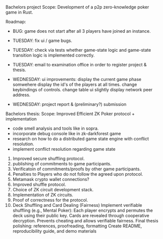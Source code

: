Bachelors project Scope: Development of a p2p zero-knowledge poker game in Rust.

Roadmap:
- BUG: game does not start after all 3 players have joined an instance.
- TUESDAY: fix ui / game bugs.
- TUESDAY: check via tests whether game-state logic and game-state transition logic is implemented correctly.
- TUESDAY: email to examination office in order to register project & thesis.
- WEDNESDAY: ui improvements:
    display the current game phase somwehere
    display the id's of the players at all times.
    change keybindings of controls.
    change table ui slightly
    display network peer address.

- WEDNESDAY: project report & (preliminary?) submission


Bachelors thesis: Scope: Improved Efficient ZK Poker protocol + implementation
- code smell analysis and tools like in sopra.
- incorporate debug console like in zk-darkforest game
- research on how to do a distributed game state engine with conflict resolution.
- implement conflict resolution regarding game state
1. Improved secure shuffling protocol.
2. publishing of commitments to game participants.
3. Verificatoin of commitments/proofs by other game participants.
4. Penalties to Players who do not follow the agreed upon protocol.
5. Metamask crypto wallet connections?
6. Improved shuffle protocol.
7. Choice of ZK circuit development stack.
8.  Implementation of ZK circuits.
9.  Proof of correctness for the protocol.
10. Deck Shuffling and Card Dealing (Fairness)
    Implement verifiable shuffling (e.g., Mental Poker):
    Each player encrypts and permutes the deck using their public key.
    Cards are revealed through cooperative decryption.
    Prevents cheating and allows verifiable fairness.
    Final thesis polishing: references, proofreading, formatting
    Create README, reproducibility guide, and demo materials
